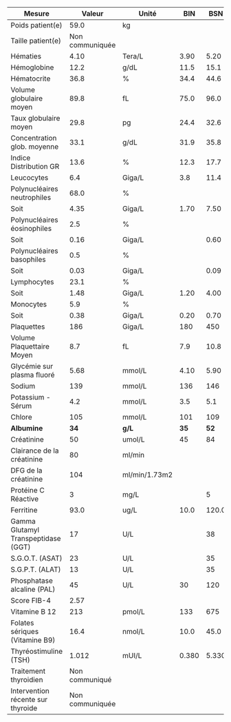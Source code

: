 |               Mesure              |     Valeur    |    Unité    |  BIN |  BSN |
|-----------------------------------|---------------|-------------|------|------|
|          Poids patient(e)         |      59.0     |      kg     |      |      |
|         Taille patient(e)         |Non communiquée|             |      |      |
|              Hématies             |      4.10     |    Tera/L   | 3.90 | 5.20 |
|            Hémoglobine            |      12.2     |     g/dL    | 11.5 | 15.1 |
|            Hématocrite            |      36.8     |      %      | 34.4 | 44.6 |
|      Volume globulaire moyen      |      89.8     |      fL     | 75.0 | 96.0 |
|       Taux globulaire moyen       |      29.8     |      pg     | 24.4 | 32.6 |
|    Concentration glob. moyenne    |      33.1     |     g/dL    | 31.9 | 35.8 |
|       Indice Distribution GR      |      13.6     |      %      | 12.3 | 17.7 |
|             Leucocytes            |      6.4      |    Giga/L   |  3.8 | 11.4 |
|    Polynucléaires neutrophiles    |      68.0     |      %      |      |      |
|                Soit               |      4.35     |    Giga/L   | 1.70 | 7.50 |
|    Polynucléaires éosinophiles    |      2.5      |      %      |      |      |
|                Soit               |      0.16     |    Giga/L   |      | 0.60 |
|     Polynucléaires basophiles     |      0.5      |      %      |      |      |
|                Soit               |      0.03     |    Giga/L   |      | 0.09 |
|            Lymphocytes            |      23.1     |      %      |      |      |
|                Soit               |      1.48     |    Giga/L   | 1.20 | 4.00 |
|             Monocytes             |      5.9      |      %      |      |      |
|                Soit               |      0.38     |    Giga/L   | 0.20 | 0.70 |
|             Plaquettes            |      186      |    Giga/L   |  180 |  450 |
|     Volume Plaquettaire Moyen     |      8.7      |      fL     |  7.9 | 10.8 |
|     Glycémie sur plasma fluoré    |      5.68     |    mmol/L   | 4.10 | 5.90 |
|               Sodium              |      139      |    mmol/L   |  136 |  146 |
|         Potassium - Sérum         |      4.2      |    mmol/L   |  3.5 |  5.1 |
|               Chlore              |      105      |    mmol/L   |  101 |  109 |
|            **Albumine**           |     **34**    |   **g/L**   |**35**|**52**|
|             Créatinine            |       50      |    umol/L   |  45  |  84  |
|     Clairance de la créatinine    |       80      |    ml/min   |      |      |
|        DFG de la créatinine       |      104      |ml/min/1.73m2|      |      |
|        Protéine C Réactive        |       3       |     mg/L    |      |   5  |
|             Ferritine             |      93.0     |     ug/L    | 10.0 | 120.0|
|Gamma Glutamyl Transpeptidase (GGT)|       17      |     U/L     |      |  38  |
|          S.G.O.T. (ASAT)          |       23      |     U/L     |      |  35  |
|          S.G.P.T. (ALAT)          |       13      |     U/L     |      |  35  |
|     Phosphatase alcaline (PAL)    |       45      |     U/L     |  30  |  120 |
|            Score FIB-4            |      2.57     |             |      |      |
|           Vitamine B 12           |      213      |    pmol/L   |  133 |  675 |
|   Folates sériques (Vitamine B9)  |      16.4     |    nmol/L   | 10.0 | 45.0 |
|       Thyréostimuline (TSH)       |     1.012     |    mUI/L    | 0.380| 5.330|
|       Traitement thyroidien       | Non communiqué|             |      |      |
| Intervention récente sur thyroide |Non communiquée|             |      |      |